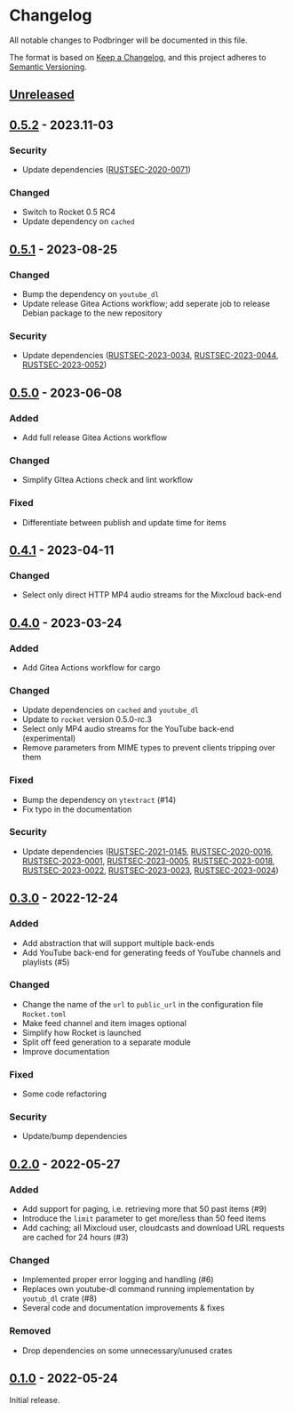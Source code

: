 # Changelog

All notable changes to Podbringer will be documented in this file.

The format is based on [Keep a Changelog](https://keepachangelog.com/en/1.0.0/),
and this project adheres to [Semantic Versioning](https://semver.org/spec/v2.0.0.html).

## [Unreleased]

## [0.5.2] - 2023.11-03

### Security

* Update dependencies
  ([RUSTSEC-2020-0071](https://rustsec.org/advisories/RUSTSEC-2020-0071.html))

### Changed

* Switch to Rocket 0.5 RC4
* Update dependency on `cached`

## [0.5.1] - 2023-08-25

### Changed

* Bump the dependency on `youtube_dl`
* Update release Gitea Actions workflow; add seperate job to release Debian
  package to the new repository

### Security

* Update dependencies
  ([RUSTSEC-2023-0034](https://rustsec.org/advisories/RUSTSEC-2023-0034),
  [RUSTSEC-2023-0044](https://rustsec.org/advisories/RUSTSEC-2023-0044),
  [RUSTSEC-2023-0052](https://rustsec.org/advisories/RUSTSEC-2023-0052))

## [0.5.0] - 2023-06-08

### Added

* Add full release Gitea Actions workflow

### Changed

* Simplify GItea Actions check and lint workflow

### Fixed

* Differentiate between publish and update time for items

## [0.4.1] - 2023-04-11

### Changed

* Select only direct HTTP MP4 audio streams for the Mixcloud back-end

## [0.4.0] - 2023-03-24

### Added

* Add Gitea Actions workflow for cargo

### Changed

* Update dependencies on `cached` and `youtube_dl`
* Update to `rocket` version 0.5.0-rc.3
* Select only MP4 audio streams for the YouTube back-end (experimental)
* Remove parameters from MIME types to prevent clients tripping over them

### Fixed

* Bump the dependency on `ytextract` (#14)
* Fix typo in the documentation

### Security

* Update dependencies
  ([RUSTSEC-2021-0145](https://rustsec.org/advisories/RUSTSEC-2021-0145.html),
  [RUSTSEC-2020-0016](https://rustsec.org/advisories/RUSTSEC-2020-0016.html),
  [RUSTSEC-2023-0001](https://rustsec.org/advisories/RUSTSEC-2023-0001.html),
  [RUSTSEC-2023-0005](https://rustsec.org/advisories/RUSTSEC-2023-0005.html),
  [RUSTSEC-2023-0018](https://rustsec.org/advisories/RUSTSEC-2023-0018.html),
  [RUSTSEC-2023-0022](https://rustsec.org/advisories/RUSTSEC-2023-0022.html),
  [RUSTSEC-2023-0023](https://rustsec.org/advisories/RUSTSEC-2023-0023.html),
  [RUSTSEC-2023-0024](https://rustsec.org/advisories/RUSTSEC-2023-0024.html))

## [0.3.0] - 2022-12-24

### Added

* Add abstraction that will support multiple back-ends
* Add YouTube back-end for generating feeds of YouTube channels and
  playlists (#5)

### Changed

* Change the name of the `url` to `public_url` in the configuration file
  `Rocket.toml`
* Make feed channel and item images optional
* Simplify how Rocket is launched
* Split off feed generation to a separate module
* Improve documentation

### Fixed

* Some code refactoring

### Security

* Update/bump dependencies

## [0.2.0] - 2022-05-27

### Added

* Add support for paging, i.e. retrieving more that 50 past items (#9)
* Introduce the `limit` parameter to get more/less than 50 feed items
* Add caching; all Mixcloud user, cloudcasts and download URL requests are
  cached for 24 hours (#3)

### Changed

* Implemented proper error logging and handling (#6)
* Replaces own youtube-dl command running implementation by `youtub_dl`
  crate (#8)
* Several code and documentation improvements & fixes

### Removed

* Drop dependencies on some unnecessary/unused crates

## [0.1.0] - 2022-05-24

Initial release.

[Unreleased]: https://git.luon.net/paul/podbringer/compare/v0.5.2...HEAD
[0.5.2]: https://git.luon.net/paul/podbringer/compare/v0.5.1..v0.5.2
[0.5.1]: https://git.luon.net/paul/podbringer/compare/v0.5.0..v0.5.1
[0.5.0]: https://git.luon.net/paul/podbringer/compare/v0.4.1..v0.5.0
[0.4.1]: https://git.luon.net/paul/podbringer/compare/v0.4.0..v0.4.1
[0.4.0]: https://git.luon.net/paul/podbringer/compare/v0.3.0..v0.4.0
[0.3.0]: https://git.luon.net/paul/podbringer/compare/v0.2.0..v0.3.0
[0.2.0]: https://git.luon.net/paul/podbringer/compare/v0.1.0..v0.2.0
[0.1.0]: https://git.luon.net/paul/podbringer/commits/tag/v0.1.0
